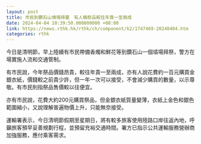 ```yaml
---
layout: post
title: 市民到鑽石山墳場掃墓　有人稱祭品較往年貴一至兩成
date: 2024-04-04 10:39:50.000000000 +08:00
link: https://news.rthk.hk/rthk/ch/component/k2/1747469-20240404.htm
categories: rthk
---
```


今日是清明節，早上陸續有市民帶備香燭和鮮花等到鑽石山一個墳場拜祭，警方在場實施人流和交通管制。

有市民說，今年祭品價錢昂貴，較往年貴一至兩成，亦有人說花費約一百元購買金銀衣紙，價錢較之前貴少許，但一年一次可以接受，不會減少購買的數量，以示尊敬。有市民則指祭品售價較以往便宜。

亦有市民說，花費大約200元購買祭品，但金銀衣紙質量變薄，衣紙上金色和銀色範圍縮小，又說理解普遍物價上升，只能無奈接受。

運輸署表示，今日清明節假期至星期日，將有較多旅客使用陸路口岸往返內地，呼籲旅客預早妥善規劃行程，並預留充裕交通時間。署方已指示公共運輸服務營辦商加強服務，應付乘客需求。
